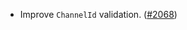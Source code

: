*   Improve `ChannelId` validation. ([#2068](https://github.com/informalsystems/ibc-rs/issues/2068))
